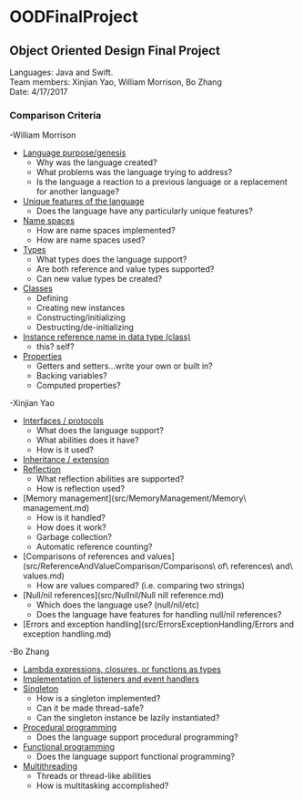 # OODFinalProject
## Object Oriented Design Final Project

Languages: Java and Swift. <br>
Team members: Xinjian Yao, William Morrison, Bo Zhang <br>
Date: 4/17/2017

### Comparison Criteria

-William Morrison
* [Language purpose/genesis](src/purpose.md)
  * Why was the language created?
  * What problems was the language trying to address?
  * Is the language a reaction to a previous language or a replacement for another language?
* [Unique features of the language](src/unique.md)
  * Does the language have any particularly unique features?
* [Name spaces](src/namespaces.md)
  * How are name spaces implemented?
  * How are name spaces used?
* [Types](src/typesClassesProperties.md)
    * What types does the language support?
    * Are both reference and value types supported?
    * Can new value types be created?
* [Classes](src/typesClassesProperties.md)
  * Defining
  * Creating new instances
  * Constructing/initializing
  * Destructing/de-initializing
* [Instance reference name in data type (class)](src/typesClassesProperties.md)
  * this?  self?
* [Properties](src/typesClassesProperties.md)
  * Getters and setters...write your own or built in?
  * Backing variables?
  * Computed properties?
  
-Xinjian Yao
* [Interfaces / protocols](src/InterfaceComparison/InterfaceComparison.md)
  * What does the language support?
  * What abilities does it have?
  * How is it used?
* [Inheritance / extension](src/Inheritance/InheritanceOrextension.md)
* [Reflection](src/Reflection/Reflection.md)
  * What reflection abilities are supported?
  * How is reflection used?
* [Memory management](src/MemoryManagement/Memory\ management.md)
  * How is it handled?
  * How does it work?
  * Garbage collection?
  * Automatic reference counting?
* [Comparisons of references and values](src/ReferenceAndValueComparison/Comparisons\ of\ references\ and\ values.md)
  * How are values compared? (i.e. comparing two strings)
* [Null/nil references](src/Nullnil/Null nill reference.md)
  * Which does the language use? (null/nil/etc)
  * Does the language have features for handling null/nil references?
* [Errors and exception handling](src/ErrorsExceptionHandling/Errors and exception handling.md)

-Bo Zhang
* [Lambda expressions, closures, or functions as types](src/q15)
* [Implementation of listeners and event handlers](src/q16)
* [Singleton](src/q17)
  * How is a singleton implemented?
  * Can it be made thread-safe?
  * Can the singleton instance be lazily instantiated?
* [Procedural programming](src/q18)
  * Does the language support procedural programming?
* [Functional programming](src/q19)
  * Does the language support functional programming?
* [Multithreading](src/q15)
  * Threads or thread-like abilities
  * How is multitasking accomplished?
